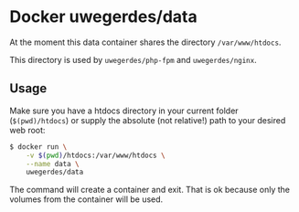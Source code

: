 # Docker uwegerdes/data

At the moment this data container shares the directory `/var/www/htdocs`.

This directory is used by `uwegerdes/php-fpm` and `uwegerdes/nginx`.

## Usage

Make sure you have a htdocs directory in your current folder (`$(pwd)/htdocs`) or supply the absolute (not relative!) path to your desired web root:

```bash
$ docker run \
	-v $(pwd)/htdocs:/var/www/htdocs \
	--name data \
	uwegerdes/data
```

The command will create a container and exit. That is ok because only the volumes from the container will be used.
